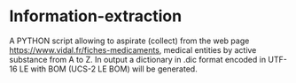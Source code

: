 # Information-extraction
A PYTHON script allowing to aspirate (collect) from the web page
https://www.vidal.fr/fiches-medicaments, medical entities by
active substance from A to Z.
In output a dictionary in .dic format encoded in UTF-16 LE with BOM (UCS-2 LE BOM) will be generated.
